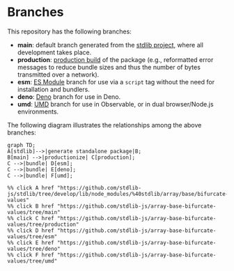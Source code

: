<!--

@license Apache-2.0

Copyright (c) 2022 The Stdlib Authors.

Licensed under the Apache License, Version 2.0 (the "License");
you may not use this file except in compliance with the License.
You may obtain a copy of the License at

    http://www.apache.org/licenses/LICENSE-2.0

Unless required by applicable law or agreed to in writing, software
distributed under the License is distributed on an "AS IS" BASIS,
WITHOUT WARRANTIES OR CONDITIONS OF ANY KIND, either express or implied.
See the License for the specific language governing permissions and
limitations under the License.

-->

# Branches

This repository has the following branches:

-   **main**: default branch generated from the [stdlib project][stdlib-url], where all development takes place.
-   **production**: [production build][production-url] of the package (e.g., reformatted error messages to reduce bundle sizes and thus the number of bytes transmitted over a network).
-   **esm**: [ES Module][esm-url] branch for use via a `script` tag without the need for installation and bundlers.
-   **deno**: [Deno][deno-url] branch for use in Deno.
-   **umd**: [UMD][umd-url] branch for use in Observable, or in dual browser/Node.js environments.

The following diagram illustrates the relationships among the above branches:

```mermaid
graph TD;
A[stdlib]-->|generate standalone package|B;
B[main] -->|productionize| C[production];
C -->|bundle| D[esm];
C -->|bundle| E[deno];
C -->|bundle| F[umd];

%% click A href "https://github.com/stdlib-js/stdlib/tree/develop/lib/node_modules/%40stdlib/array/base/bifurcate-values"
%% click B href "https://github.com/stdlib-js/array-base-bifurcate-values/tree/main"
%% click C href "https://github.com/stdlib-js/array-base-bifurcate-values/tree/production"
%% click D href "https://github.com/stdlib-js/array-base-bifurcate-values/tree/esm"
%% click E href "https://github.com/stdlib-js/array-base-bifurcate-values/tree/deno"
%% click F href "https://github.com/stdlib-js/array-base-bifurcate-values/tree/umd"
```

[stdlib-url]: https://github.com/stdlib-js/stdlib/tree/develop/lib/node_modules/%40stdlib/array/base/bifurcate-values
[production-url]: https://github.com/stdlib-js/array-base-bifurcate-values/tree/production
[deno-url]: https://github.com/stdlib-js/array-base-bifurcate-values/tree/deno
[umd-url]: https://github.com/stdlib-js/array-base-bifurcate-values/tree/umd
[esm-url]: https://github.com/stdlib-js/array-base-bifurcate-values/tree/esm